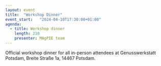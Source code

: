 ```yaml
---
layout: event
title:  "Workshop Dinner"
event_start:   "2024-04-10T17:30:00+01:00"
agenda:
  - title: Workshop dinner
    length: 210
    presenter: MAgPIE team
---
```


Official workshop dinner for all in-person attendees at Genusswerkstatt Potsdam, Breite Straße 1a, 14467 Potsdam. 